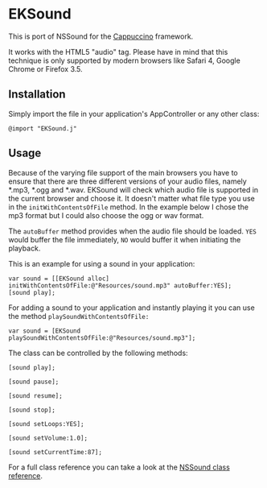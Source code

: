 EKSound
==========

This is port of NSSound for the [Cappuccino](http://www.cappuccino.org) framework.

It works with the HTML5 "audio" tag. Please have in mind that this technique is only supported by modern browsers like Safari 4, Google Chrome or Firefox 3.5.


## Installation

Simply import the file in your application's AppController or any other class:

	@import "EKSound.j"


## Usage

Because of the varying file support of the main browsers you have to ensure that there are three different versions of your audio files, namely *.mp3, *.ogg and *.wav.
EKSound will check which audio file is supported in the current browser and choose it. It doesn't matter what file type you use in the `initWithContentsOfFile` method. In the example below I chose the mp3 format but I could also choose the ogg or wav format.

The `autoBuffer` method provides when the audio file should be loaded. `YES` would buffer the file immediately, `NO` would buffer it when initiating the playback.

This is an example for using a sound in your application:

	var sound = [[EKSound alloc] initWithContentsOfFile:@"Resources/sound.mp3" autoBuffer:YES];
	[sound play];

For adding a sound to your application and instantly playing it you can use the method `playSoundWithContentsOfFile:`

	var sound = [EKSound playSoundWithContentsOfFile:@"Resources/sound.mp3"];

The class can be controlled by the following methods:

	[sound play];

	[sound pause];

	[sound resume];

	[sound stop];

	[sound setLoops:YES];
	
	[sound setVolume:1.0];
	
	[sound setCurrentTime:87];
	
For a full class reference you can take a look at the [NSSound class reference](http://developer.apple.com/mac/library/documentation/cocoa/Reference/ApplicationKit/Classes/NSSound_Class/Reference/Reference.html).



